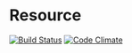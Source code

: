 # Resource

[![Build Status](https://travis-ci.org/managlea/Resource.svg?branch=master)](https://travis-ci.org/managlea/Resource)
[![Code Climate](https://codeclimate.com/github/managlea/Resource/badges/gpa.svg)](https://codeclimate.com/github/managlea/Resource)
